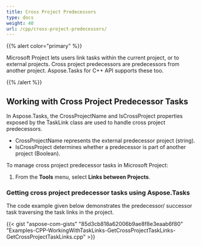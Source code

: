 ```yaml
---
title: Cross Project Predecessors
type: docs
weight: 40
url: /cpp/cross-project-predecessors/
---
```


{{% alert color="primary" %}} 

Microsoft Project lets users link tasks within the current project, or to external projects. Cross project predecessors are predecessors from another project. Aspose.Tasks for C++ API supports these too.

{{% /alert %}} 
## **Working with Cross Project Predecessor Tasks**
In Aspose.Tasks, the CrossProjectName and IsCrossProject properties exposed by the TaskLink class are used to handle cross project predecessors.

- CrossProjectName represents the external predecessor project (string).
- IsCrossProject determines whether a predecessor is part of another project (Boolean).

To manage cross project predecessor tasks in Microsoft Project:

1. From the **Tools** menu, select **Links between Projects**.
### **Getting cross project predecessor tasks using Aspose.Tasks**
The code example given below demonstrates the predecessor/ successor task traversing the task links in the project.

{{< gist "aspose-com-gists" "85d3cb818a62006b9ae8f8e3eaab6f80" "Examples-CPP-WorkingWithTaskLinks-GetCrossProjectTaskLinks-GetCrossProjectTaskLinks.cpp" >}}
